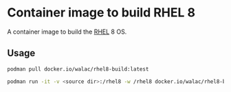 # Container image to build RHEL 8

A container image to build the
[RHEL](https://www.redhat.com/en/technologies/linux-platforms/enterprise-linux)
8 OS.

## Usage

```sh
podman pull docker.io/walac/rhel8-build:latest

podman run -it -v <source dir>:/rhel8 -w /rhel8 docker.io/walac/rhel8-build:latest 
```
